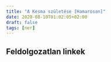 ```yaml
---
title: "A Kesma születése [Hamarosan]"
date: 2020-08-10T01:02:05+02:00
draft: false
tags: [ner]
---
```


## Feldolgozatlan linkek
